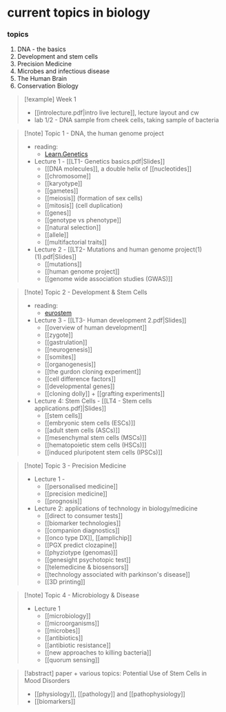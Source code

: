 # current topics in biology

### topics
1. DNA - the basics
2. Development and stem cells
3. Precision Medicine
4. Microbes and infectious disease
5. The Human Brain
6. Conservation Biology

> [!example] Week 1
> - [[introlecture.pdf|intro live lecture]], lecture layout and cw
> - lab 1/2 - DNA sample from cheek cells, taking sample of bacteria

>[!note] Topic 1 - DNA, the human genome project
> - reading:
> 	- [Learn.Genetics](https://learn.genetics.utah.edu/content/basics/)
> - Lecture 1 - [[LT1- Genetics basics.pdf|Slides]]
> 	- [[DNA molecules]], a double helix of [[nucleotides]]
> 	- [[chromosome]]
> 	- [[karyotype]]
> 	- [[gametes]]
> 	- [[meiosis]] (formation of sex cells)
> 	- [[mitosis]] (cell duplication)
> 	- [[genes]]
> 	- [[genotype vs phenotype]]
> 	- [[natural selection]]
> 	- [[allele]]
> 	- [[multifactorial traits]]
> - Lecture 2 - [[LT2- Mutations and human genome project(1) (1).pdf|Slides]]
> 	- [[mutations]]
> 	- [[human genome project]]
> 	- [[genome wide association studies (GWAS)]]

> [!note] Topic 2 - Development & Stem Cells
> - reading:
> 	- [eurostem](https://www.eurostemcell.org/resource-type/factsheet)
> - Lecture 3 - [[LT3- Human development 2.pdf|Slides]]
> 	- [[overview of human development]]
> 	- [[zygote]]
> 	- [[gastrulation]]
> 	- [[neurogenesis]]
> 	- [[somites]]
> 	- [[organogenesis]]
> 	- [[the gurdon cloning experiment]]
> 	- [[cell difference factors]]
> 	- [[developmental genes]]
> 	- [[cloning dolly]] + [[grafting experiments]]
> - Lecture 4: Stem Cells - [[LT4 - Stem cells applications.pdf]|Slides]]
> 	- [[stem cells]]
> 	- [[embryonic stem cells (ESCs)]]
> 	- [[adult stem cells (ASCs)]]
> 	- [[mesenchymal stem cells (MSCs)]]
> 	- [[hematopoietic stem cells (HSCs)]]
> 	- [[induced pluripotent stem cells (IPSCs)]]

>[!note] Topic 3 - Precision Medicine
>- Lecture 1 - 
>	- [[personalised medicine]]
>	- [[precision medicine]]
>	- [[prognosis]]
>- Lecture 2: applications of technology in biology/medicine
>	- [[direct to consumer tests]]
>	- [[biomarker technologies]]
>	- [[companion diagnostics]]
>	- [[onco type DX]], [[amplichip]]
>	- [[PGX predict clozapine]]
>	- [[phyziotype (genomas)]]
>	- [[genesight psychotopic test]]
>	- [[telemedicine & biosensors]]
>	- [[technology associated with parkinson's disease]]
>	- [[3D printing]]

> [!note] Topic 4 - Microbiology & Disease
> - Lecture 1
> 	- [[microbiology]]
> 	- [[microorganisms]]
> 	- [[microbes]]
> 	- [[antibiotics]]
> 	- [[antibiotic resistance]]
> 	- [[new approaches to killing bacteria]]
> 	- [[quorum sensing]]

> [!abstract] paper + various topics: Potential Use of Stem Cells in Mood Disorders
> - [[physiology]], [[pathology]] and [[pathophysiology]]
> - [[biomarkers]]

